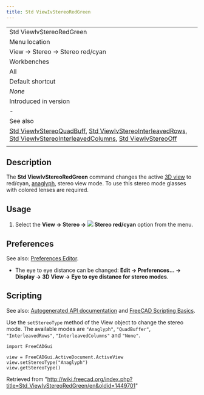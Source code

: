 ```yaml
---
title: Std ViewIvStereoRedGreen
---
```


|                                                                                                                                                                                                                                                                                                                                                                            |
| -------------------------------------------------------------------------------------------------------------------------------------------------------------------------------------------------------------------------------------------------------------------------------------------------------------------------------------------------------------------------- |
| Std ViewIvStereoRedGreen                                                                                                                                                                                                                                                                                                                                                   |
| Menu location                                                                                                                                                                                                                                                                                                                                                              |
| View → Stereo → Stereo red/cyan                                                                                                                                                                                                                                                                                                                                            |
| Workbenches                                                                                                                                                                                                                                                                                                                                                                |
| All                                                                                                                                                                                                                                                                                                                                                                        |
| Default shortcut                                                                                                                                                                                                                                                                                                                                                           |
| _None_                                                                                                                                                                                                                                                                                                                                                                     |
| Introduced in version                                                                                                                                                                                                                                                                                                                                                      |
| -                                                                                                                                                                                                                                                                                                                                                                          |
| See also                                                                                                                                                                                                                                                                                                                                                                   |
| [Std ViewIvStereoQuadBuff](/Std_ViewIvStereoQuadBuff "Std ViewIvStereoQuadBuff"), [Std ViewIvStereoInterleavedRows](/Std_ViewIvStereoInterleavedRows "Std ViewIvStereoInterleavedRows"), [Std ViewIvStereoInterleavedColumns](/Std_ViewIvStereoInterleavedColumns "Std ViewIvStereoInterleavedColumns"), [Std ViewIvStereoOff](/Std_ViewIvStereoOff "Std ViewIvStereoOff") |
|                                                                                                                                                                                                                                                                                                                                                                            |

## Description

The **Std ViewIvStereoRedGreen** command changes the active [3D view](/3D_view "3D view") to red/cyan, [anaglyph](https://en.wikipedia.org/wiki/Anaglyph_3D), stereo view mode. To use this stereo mode glasses with colored lenses are required.

## Usage

1. Select the **View → Stereo → ![](/images/Std_ViewIvStereoRedGreen.svg) Stereo red/cyan** option from the menu.

## Preferences

See also: [Preferences Editor](/Preferences_Editor "Preferences Editor").

- The eye to eye distance can be changed: **Edit → Preferences... → Display → 3D View → Eye to eye distance for stereo modes**.

## Scripting

See also: [Autogenerated API documentation](https://freecad.github.io/SourceDoc/) and [FreeCAD Scripting Basics](/FreeCAD_Scripting_Basics "FreeCAD Scripting Basics").

Use the `setStereoType` method of the View object to change the stereo mode. The available modes are `"Anaglyph"`, `"QuadBuffer"`, `"InterleavedRows"`, `"InterleavedColumns"` and `"None"`.

```
import FreeCADGui

view = FreeCADGui.ActiveDocument.ActiveView
view.setStereoType("Anaglyph")
view.getStereoType()

```

Retrieved from "<http://wiki.freecad.org/index.php?title=Std_ViewIvStereoRedGreen/en&oldid=1449701>"
